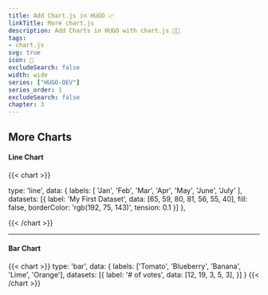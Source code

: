```yaml
---
title: Add Chart.js in HUGO 📈
linkTitle: More chart.js 
description: Add Charts in HUGO with chart.js 🧑‍💻
tags:
- chart.js
svg: true
icon: 🌟
excludeSearch: false
width: wide
series: ["HUGO-DEV"]
series_order: 1
excludeSearch: false
chapter: 3
---
```


## More Charts

#### Line Chart

{{< chart >}}

  type: 'line',
  data: {
      labels: [
        'Jan',
        'Feb',
        'Mar',
        'Apr',
        'May',
        'June',
        'July'
      ],
    datasets: [{
      label: 'My First Dataset',
      data: [65, 59, 80, 81, 56, 55, 40],
      fill: false,
      borderColor: 'rgb(192, 75, 143)',
      tension: 0.1
    }]
  },

{{< /chart >}}


---

#### Bar Chart

{{< chart >}}
type: 'bar',
data: {
  labels: ['Tomato', 'Blueberry', 'Banana', 'Lime', 'Orange'],
  datasets: [{
    label: '# of votes',
    data: [12, 19, 3, 5, 3],
  }]
}
{{< /chart >}}
